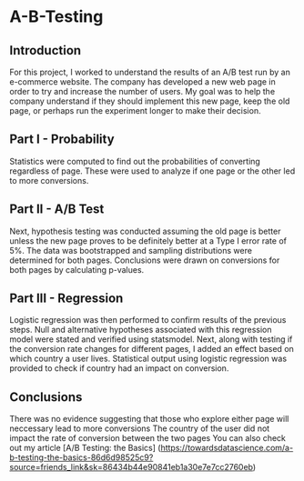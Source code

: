 # A-B-Testing

## Introduction

For this project, I worked to understand the results of an A/B test run by an e-commerce website. The company has developed a new web page in order to try and increase the number of users. My goal was to help the company understand if they should implement this new page, keep the old page, or perhaps run the experiment longer to make their decision.

## Part I - Probability
Statistics were computed to find out the probabilities of converting regardless of page. These were used to analyze if one page or the other led to more conversions.

## Part II - A/B Test
Next, hypothesis testing was conducted assuming the old page is better unless the new page proves to be definitely better at a Type I error rate of 5%.
The data was bootstrapped and sampling distributions were determined for both pages. Conclusions were drawn on conversions for both pages by calculating p-values.

## Part III - Regression
Logistic regression was then performed to confirm results of the previous steps. Null and alternative hypotheses associated with this regression model were stated and verified using statsmodel.
Next, along with testing if the conversion rate changes for different pages, I added an effect based on which country a user lives. Statistical output using logistic regression was provided to check if country had an impact on conversion.

## Conclusions
There was no evidence suggesting that those who explore either page will neccessary lead to more conversions
The country of the user did not impact the rate of conversion between the two pages
You can also check out my article [A/B Testing: the Basics] (https://towardsdatascience.com/a-b-testing-the-basics-86d6d98525c9?source=friends_link&sk=86434b44e90841eb1a30e7e7cc2760eb)
